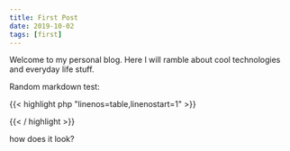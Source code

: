 ```yaml
---
title: First Post
date: 2019-10-02
tags: [first]
---
```


Welcome to my personal blog. Here I will ramble about cool technologies and everyday life stuff.

Random markdown test:

{{< highlight php "linenos=table,linenostart=1" >}}
<?php

phpinfo();

?>
{{< / highlight >}}


how does it look?
